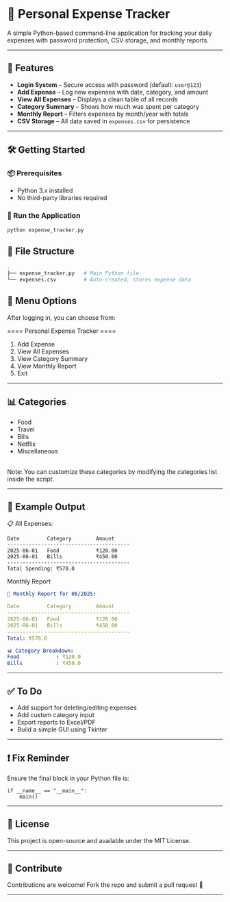 # 💸 Personal Expense Tracker

A simple Python-based command-line application for tracking your daily expenses with password protection, CSV storage, and monthly reports.

---

## 🔐 Features

- **Login System** – Secure access with password (default: `user@123`)
- **Add Expense** – Log new expenses with date, category, and amount
- **View All Expenses** – Displays a clean table of all records
- **Category Summary** – Shows how much was spent per category
- **Monthly Report** – Filters expenses by month/year with totals
- **CSV Storage** – All data saved in `expenses.csv` for persistence

---

## 🛠️ Getting Started

### 📦 Prerequisites

- Python 3.x installed
- No third-party libraries required

### 🚀 Run the Application

```bash
python expense_tracker.py
```
## 📂 File Structure
```bash
.
├── expense_tracker.py   # Main Python file
└── expenses.csv         # Auto-created, stores expense data
```
## 🧭 Menu Options
After logging in, you can choose from:

==== Personal Expense Tracker ====
  1. Add Expense
  2. View All Expenses
  3. View Category Summary
  4. View Monthly Report
  5. Exit
---

## 📊 Categories
- Food
- Travel
- Bills
- Netflix
- Miscellaneous
<br>
Note: You can customize these categories by modifying the categories list inside the script.

---
## 📆 Example Output

📋 All Expenses:
```
Date         Category        Amount    
----------------------------------------
2025-06-01   Food            ₹120.00    
2025-06-01   Bills           ₹450.00    
----------------------------------------
Total Spending: ₹570.0
```
Monthly Report
```yaml
📆 Monthly Report for 06/2025:

Date         Category        Amount    
----------------------------------------
2025-06-01   Food            ₹120.00    
2025-06-01   Bills           ₹450.00    
----------------------------------------
Total: ₹570.0

📊 Category Breakdown:
Food            : ₹120.0
Bills           : ₹450.0

```
---
## ✅ To Do
-  Add support for deleting/editing expenses
- Add custom category input
- Export reports to Excel/PDF
- Build a simple GUI using Tkinter
---
## ❗ Fix Reminder
Ensure the final block in your Python file is:
```
if __name__ == "__main__":
    main()
```
---
## 📜 License
This project is open-source and available under the MIT License.

---
## 🙌 Contribute
Contributions are welcome! Fork the repo and submit a pull request 🚀

---

